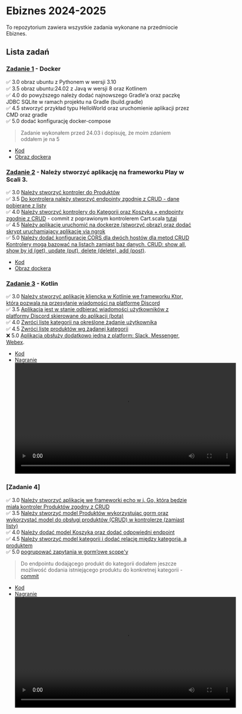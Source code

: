 # Ebiznes 2024-2025
To repozytorium zawiera wszystkie zadania wykonane na przedmiocie Ebiznes.

## Lista zadań
### [Zadanie 1](./Zadanie_1/README.md) - Docker
✅ 3.0 obraz ubuntu z Pythonem w wersji 3.10<br>
✅ 3.5 obraz ubuntu:24.02 z Javą w wersji 8 oraz Kotlinem<br>
✅ 4.0 do powyższego należy dodać najnowszego Gradle’a oraz paczkę JDBC SQLite w ramach projektu na Gradle (build.gradle)<br>
✅ 4.5 stworzyć przykład typu HelloWorld oraz uruchomienie aplikacji przez CMD oraz gradle<br>
✅ 5.0 dodać konfigurację docker-compose
> Zadanie wykonałem przed 24.03 i dopisuję, że moim zdaniem oddałem je na 5

* [Kod](/Zadanie_1/)
* [Obraz dockera](https://hub.docker.com/r/angelonorelli/zadanie_1-app)

### [Zadanie 2](./Zadanie_2/) - Należy stworzyć aplikację na frameworku Play w Scali 3.
✅ 3.0 [Należy stworzyć kontroler do Produktów](https://github.com/angelonorelli/Ebiznes_UJ_2024-2025/commit/fe8caf351dd7348625196164cdf9e51e1cfce8ea)<br>
✅ 3.5 [Do kontrolera należy stworzyć endpointy zgodnie z CRUD - dane
pobierane z listy](https://github.com/angelonorelli/Ebiznes_UJ_2024-2025/commit/794826f9d17b1ef56f5f863c9c1e350a7778dba1)<br>
✅ 4.0 [Należy stworzyć kontrolery do Kategorii oraz Koszyka + endpointy
zgodnie z CRUD](https://github.com/angelonorelli/Ebiznes_UJ_2024-2025/commit/eaa321a73eb9f6cfa023bd2a00859f080dcf1ddf) - commit z poprawionym kontrolerem Cart.scala [tutaj](https://github.com/angelonorelli/Ebiznes_UJ_2024-2025/commit/881f3bc4c75f5d4225bcf0e0ac38b823ca09cbce)<br>
✅ 4.5 [Należy aplikację uruchomić na dockerze (stworzyć obraz) oraz dodać skrypt uruchamiający aplikację via ngrok](https://github.com/angelonorelli/Ebiznes_UJ_2024-2025/commit/7d948b00f93bde884d9f12edd40ec4a14b241a82)<br>
✅ 5.0 [Należy dodać konfigurację CORS dla dwóch hostów dla metod CRUD Kontrolery mogą bazować na listach zamiast baz danych. CRUD: show all, show by id (get), update (put), delete (delete), add (post)](https://github.com/angelonorelli/Ebiznes_UJ_2024-2025/commit/2465aba6b1ef4b887b00d17967fc6474123efa2c).<br>

* [Kod](./Zadanie_2/scala_project/)
* [Obraz dockera](https://hub.docker.com/r/angelonorelli/zadanie_1-app)


### [Zadanie 3](./Zadanie_3/) - Kotlin
✅ 3.0 [Należy stworzyć aplikację kliencką w Kotlinie we frameworku Ktor,
która pozwala na przesyłanie wiadomości na platformę Discord](https://github.com/angelonorelli/Ebiznes_UJ_2024-2025/commit/22818e6d5d8fff69f7f2b92b0946a1255e7f6ae1)<br>
✅ 3.5 [Aplikacja jest w stanie odbierać wiadomości użytkowników z
platformy Discord skierowane do aplikacji (bota)](https://github.com/angelonorelli/Ebiznes_UJ_2024-2025/commit/d8fe699e9b4882d59e27363ac34fbfabb8ddcadb)<br>
✅ 4.0 [Zwróci listę kategorii na określone żądanie użytkownika](https://github.com/angelonorelli/Ebiznes_UJ_2024-2025/commit/65428b8b3028522a529c1468190d5ea4a612bdd5)<br>
✅ 4.5 [Zwróci listę produktów wg żądanej kategorii](https://github.com/angelonorelli/Ebiznes_UJ_2024-2025/commit/8ed9ac0456879624b60e32447c5eedd919609f0c)<br>
❌ 5.0 [Aplikacja obsłuży dodatkowo jedną z platform: Slack, Messenger,
Webex](https://github.com/angelonorelli/Ebiznes_UJ_2024-2025/commit/).<br>

* [Kod](./Zadanie_3/ktor-discord-client/)
* [Nagranie](./Zadanie_3/zadanie_3-nagranie.mp4)<br>
<video height="300px" width=auto src="https://github.com/user-attachments/assets/bcec2786-374d-4753-a957-ec6c27d1b53f"></video>


### [Zadanie 4]
✅ 3.0 [Należy stworzyć aplikację we frameworki echo w j. Go, która będzie miała kontroler Produktów zgodny z CRUD](https://github.com/angelonorelli/Ebiznes_UJ_2024-2025/commit/6f31de476c65d208aa0dbd7d9de5560bfb46a189)<br>
✅ 3.5 [Należy stworzyć model Produktów wykorzystując gorm oraz wykorzystać model do obsługi produktów (CRUD) w kontrolerze (zamiast listy)](https://github.com/angelonorelli/Ebiznes_UJ_2024-2025/commit/6f31de476c65d208aa0dbd7d9de5560bfb46a189)<br>
✅ 4.0 [Należy dodać model Koszyka oraz dodać odpowiedni endpoint](https://github.com/angelonorelli/Ebiznes_UJ_2024-2025/commit/57ee64ed46c6938e695651f5736e974e17f362b6)<br>
✅ 4.5 [Należy stworzyć model kategorii i dodać relację między kategorią, a produktem](https://github.com/angelonorelli/Ebiznes_UJ_2024-2025/commit/f89e9db40ae7f60035afd630dc9f1cdc87615062)<br>
✅ 5.0 [pogrupować zapytania w gorm’owe scope'y](https://github.com/angelonorelli/Ebiznes_UJ_2024-2025/commit/3b60e9e697eb8b6684b9e4818d451e19d47abbf2)<br>
> Do endpointu dodającego produkt do kategorii dodałem jeszcze możliwość dodania istniejącego produktu do konkretnej kategorii - [commit](https://github.com/angelonorelli/Ebiznes_UJ_2024-2025/commit/0eebc697a9870e73578e6ee5eda03f8da8272a83)

* [Kod](./Zadanie_4/project/)
* [Nagranie](./Zadanie_4/zadanie_4-nagranie.mp4)
<video height="300px" width=auto src="https://github.com/user-attachments/assets/009c64a8-3422-4261-a940-445052e473aa"></video>

